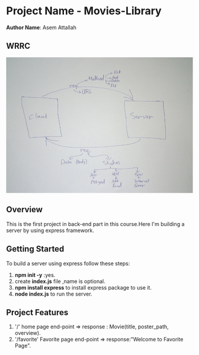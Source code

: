 
# Project Name - Movies-Library
**Author Name**: Asem Attallah

## WRRC
![WRRC](WRRC.jpeg)

## Overview
This is the first project in back-end part in this course.Here I'm building a server by using express framework.

## Getting Started
To build a server using express follow these steps:
1. **npm init -y** :yes.
2. create **index.js** file ,name is optional.
3. **npm install express** to install express package to use it.
4. **node index.js** to run the server.

## Project Features
1. '/' home page end-point => response : Movie(title, poster_path, overview).
2. '/favorite' Favorite page end-point => response:"Welcome to Favorite Page".

    
    